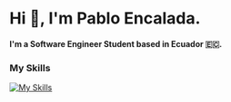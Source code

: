 # Hi 👋, I'm Pablo Encalada.
#### I'm a Software Engineer Student based in Ecuador 🇪🇨.
### My Skills
[![My Skills](https://skillicons.dev/icons?i=py,cpp,java,mysql,html,css)](https://skillicons.dev)
<!--
**PabloAndresE/PabloAndresE** is a ✨ _special_ ✨ repository because its `README.md` (this file) appears on your GitHub profile.

Here are some ideas to get you started:

- 🔭 I’m currently working on ...
- 🌱 I’m currently learning 
- 👯 I’m looking to collaborate on ...
- 🤔 I’m looking for help with ...
- 💬 Ask me about ...
- 📫 How to reach me: ...
- 😄 Pronouns: ...
- ⚡ Fun fact: ...
-->
